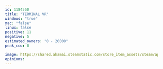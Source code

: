 ```yaml
---
id: 1184550
title: "TERMINAL VR"
windows: "true"
mac: "false"
linux: false
positive: 11
negative: 5
estimated_owners: "0 - 20000"
peak_ccu: 0

image: https://shared.akamai.steamstatic.com/store_item_assets/steam/apps/1184550/header.jpg?t=1587955490
opinions:
---
```

